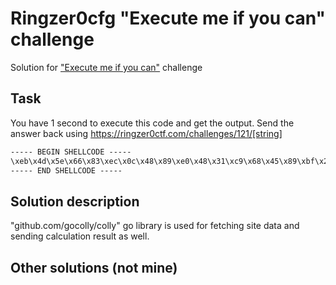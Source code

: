 # Ringzer0cfg "Execute me if you can" challenge

Solution for ["Execute me if you can"](https://ringzer0ctf.com/challenges/121) challenge

## Task

You have 1 second to execute this code and get the output.
Send the answer back using https://ringzer0ctf.com/challenges/121/[string]

```txt
----- BEGIN SHELLCODE -----
\xeb\x4d\x5e\x66\x83\xec\x0c\x48\x89\xe0\x48\x31\xc9\x68\x45\x89\xbf\x2d\x48\x89\xcf\x80\xc1\x0c\x40\x8a\x3e\x40\xf6\xd7\x40\x88\x38\x48\xff\xc6\x68\xcf\xf0\xb4\x4d\x48\xff\xc0\xe2\xea\x2c\x0c\x48\x89\xc6\x68\xaa\xb6\xe4\x7f\x48\x31\xc0\x48\x89\xc7\x04\x01\x48\x89\xc2\x80\xc2\x0b\x0f\x05\x48\x31\xc0\x04\x3c\x0f\x05\xe8\xae\xff\xff\xff\xcb\xa7\xb2\x88\xbb\xb2\x8c\xa6\x87\xb1\xb1\xbd\x55\x43\x71\xe3\x32\x4f\x68\xda\xe4\x8c\xcc\x5b\x52\x41\x4e\x44\x53\x54\x52\x32\x5d
----- END SHELLCODE -----
```

## Solution description

"github.com/gocolly/colly" go library is used for fetching site data and sending calculation result as well.

## Other solutions (not mine)
